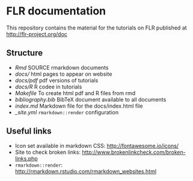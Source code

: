 # FLR documentation

This repository contains the material for the tutorials on FLR published at <http://flr-project.org/doc>


## Structure

- *Rmd* SOURCE rmarkdown documents
- *docs/* html pages to appear on website
- *docs/pdf* pdf versions of tutorials
- *docs/R* R codee in tutorials
- *Makefile* To create html pdf and R files from rmd
- *bibliography.bib* BibTeX document available to all documents
- *index.md* Markdown file for the docs/index.html file
- *_site.yml* `rmarkdown::render` configuration

## Useful links

- Icon set available in markdown CSS: <http://fontawesome.io/icons/>
- Site to check broken links: <http://www.brokenlinkcheck.com/broken-links.php>
- `rmarkdown::render`: <http://rmarkdown.rstudio.com/rmarkdown_websites.html>

